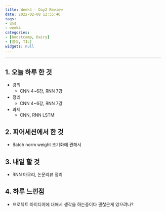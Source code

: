```yaml
---
title: Week4 - Day2 Review
date: 2022-02-08 12:55:46
tags:
- 일상
- week4
categories:
- [boostcamp, Dairy]
- [일상, TIL]
widgets: null
---
```

***
## 1. 오늘 하루 한 것
* 강의
  * CNN 4~6강, RNN 7강
* 정리
  * CNN 4~6강, RNN 7강
* 과제
  * CNN, RNN LSTM

## 2. 피어세션에서 한 것
* Batch norm weight 초기화에 관해서

## 3. 내일 할 것
* RNN 마무리, 논문리뷰 정리

## 4. 하루 느낀점
* 프로젝트 아이디어에 대해서 생각을 하는중이다 괜찮은게 있으려나?
